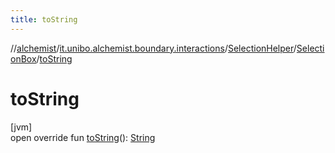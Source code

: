 ```yaml
---
title: toString
---
```

//[alchemist](../../../../index.html)/[it.unibo.alchemist.boundary.interactions](../../index.html)/[SelectionHelper](../index.html)/[SelectionBox](index.html)/[toString](to-string.html)



# toString



[jvm]\
open override fun [toString](to-string.html)(): [String](https://kotlinlang.org/api/latest/jvm/stdlib/kotlin/-string/index.html)





